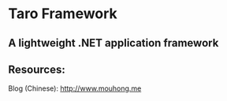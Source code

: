 # Taro Framework

## A lightweight .NET application framework

## Resources:

Blog (Chinese): http://www.mouhong.me
